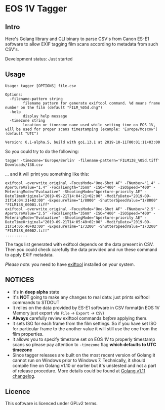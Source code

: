 EOS 1V Tagger
=============

Intro
-----

Here's Golang library and CLI binary to parse CSV's from Canon ES-E1 software to allow EXIF tagging film scans according to metadata from such CSV's.

Development status: Just started

Usage
-----

```shell
Usage: tagger [OPTIONS] file.csv

Options:
  -filename-pattern string
        filename pattern for generate exiftool command. %d means frame number on the film (default "FILM_%05d.dng")
  -help
        display help message
  -timezone string
        location or timezone name used while setting time on EOS 1V, will be used for proper scans timestamping (example: 'Europe/Moscow') (default "UTC")

Version: 0.1-alpha.5, build with go1.13.1 at 2019-10-11T00:01:11+03:00
```

So you could try to do the following:

```shell
tagger -timezone='Europe/Berlin' -filename-pattern='FILM138_%05d.tiff' Downloads/138.csv
```

... and it will print you something like this:

```shell
exiftool -overwrite_original -FocusMode="One-Shot AF" -FNumber="1.4" -ApertureValue="1.4" -FocalLength="35mm" -ISO="400" -ISOSpeed="400" -MeteringMode="Evaluative" -ShootingMode="Aperture-priority AE" -DateTimeOriginal="2019-09-21T14:04:21+02:00" -ModifyDate="2019-09-21T14:04:21+02:00" -ExposureTime="1/8000" -ShutterSpeedValue="1/8000" "FILM138_00001.tiff"
exiftool -overwrite_original -FocusMode="One-Shot AF" -FNumber="2.5" -ApertureValue="2.5" -FocalLength="35mm" -ISO="400" -ISOSpeed="400" -MeteringMode="Evaluative" -ShootingMode="Aperture-priority AE" -DateTimeOriginal="2019-09-21T14:05:40+02:00" -ModifyDate="2019-09-21T14:05:40+02:00" -ExposureTime="1/3200" -ShutterSpeedValue="1/3200" "FILM138_00002.tiff"
..........
```

The tags list generated with exiftool depends on the data present in CSV.
Then you could check carefully the data provided and run these command to apply EXIF metadata.

*Please note:* you need to have [exiftool](https://www.sno.phy.queensu.ca/~phil/exiftool/) installed on your system.


NOTICES
-------

* It's in **deep alpha** state
* It's **NOT** going to make any changes to real data: just prints exiftool commands to STDOUT
* It relies on the data provided by ES-E1 software in CSV format(in EOS 1V Memory just export via `File` -> `Export` -> `CSV`)
* **Always** carefully review exiftool commands *before* applying them.
* It sets ISO for each frame from the film settings. So if you have set ISO for particular frame to the another value it will still use the one from the film properties.
* It allows you to specify timezone set on EOS 1V to properly timestamp scans so please pay attention to `-timezone` flag **which defaults to UTC timezone**
* Since tagger releases are built on the most recent version of Golang it cannot run on Windows prior to Windows 7. Technically, it should compile fine on Golang v1.10 or earlier but it's unstested and not a part of release procedure. More details could be found at [Golang v1.11 changelog](https://golang.org/doc/go1.11).

Licence
-------

This software is licenced under GPLv2 terms.
